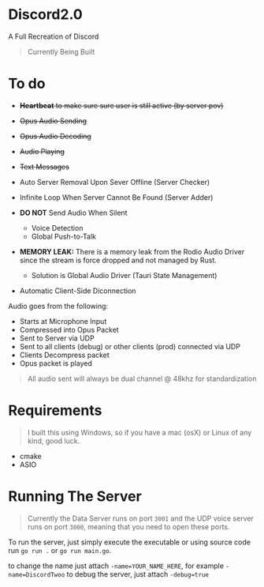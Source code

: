 # Discord2.0
A Full Recreation of Discord
> Currently Being Built

# To do
- ~~**Heartbeat** to make sure sure user is still active (by server pov)~~
- ~~Opus Audio Sending~~
- ~~Opus Audio Decoding~~
- ~~Audio Playing~~
- ~~Text Messages~~
- Auto Server Removal Upon Sever Offline (Server Checker)
- Infinite Loop When Server Cannot Be Found (Server Adder)
- **DO NOT** Send Audio When Silent
    - Voice Detection
    - Global Push-to-Talk


- **MEMORY LEAK:** There is a memory leak from the Rodio Audio Driver since the stream is force dropped and not managed by Rust.
    - Solution is Global Audio Driver (Tauri State Management)
- Automatic Client-Side Diconnection

Audio goes from the following:
- Starts at Microphone Input
- Compressed into Opus Packet
- Sent to Server via UDP
- Sent to all clients (debug) or other clients (prod) connected via UDP
- Clients Decompress packet
- Opus packet is played

> All audio sent will always be dual channel @ 48khz for standardization

# Requirements
> I built this using Windows, so if you have a mac (osX) or Linux of any kind, good luck.

- cmake
- ASIO


# Running The Server
> Currently the Data Server runs on port `3001` and the UDP voice server runs on port `3000`, meaning that you need to open these ports.

To run the server, just simply execute the executable or using source code run `go run .` or `go run main.go`.

to change the name just attach `-name=YOUR_NAME_HERE`, for example `-name=DiscordTwoo`
to debug the server, just attach `-debug=true`
